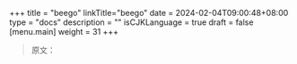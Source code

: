 +++
title = "beego"
linkTitle="beego"
date = 2024-02-04T09:00:48+08:00
type = "docs"
description = ""
isCJKLanguage = true
draft = false
[menu.main]
    weight = 31
+++

> 原文：